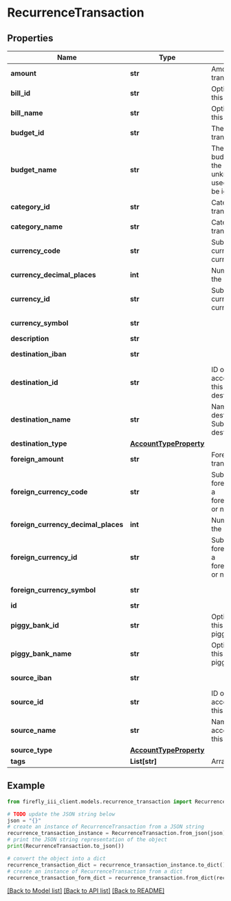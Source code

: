 # RecurrenceTransaction


## Properties

Name | Type | Description | Notes
------------ | ------------- | ------------- | -------------
**amount** | **str** | Amount of the transaction. | 
**bill_id** | **str** | Optional. Use either this or the bill_name | [optional] 
**bill_name** | **str** | Optional. Use either this or the bill_id | [optional] 
**budget_id** | **str** | The budget ID for this transaction. | [optional] 
**budget_name** | **str** | The name of the budget to be used. If the budget name is unknown, the ID will be used or the value will be ignored. | [optional] [readonly] 
**category_id** | **str** | Category ID for this transaction. | [optional] 
**category_name** | **str** | Category name for this transaction. | [optional] 
**currency_code** | **str** | Submit either a currency_id or a currency_code. | [optional] 
**currency_decimal_places** | **int** | Number of decimals in the currency | [optional] [readonly] 
**currency_id** | **str** | Submit either a currency_id or a currency_code. | [optional] 
**currency_symbol** | **str** |  | [optional] [readonly] 
**description** | **str** |  | 
**destination_iban** | **str** |  | [optional] [readonly] 
**destination_id** | **str** | ID of the destination account. Submit either this or destination_name. | [optional] 
**destination_name** | **str** | Name of the destination account. Submit either this or destination_id. | [optional] 
**destination_type** | [**AccountTypeProperty**](AccountTypeProperty.md) |  | [optional] 
**foreign_amount** | **str** | Foreign amount of the transaction. | [optional] 
**foreign_currency_code** | **str** | Submit either a foreign_currency_id or a foreign_currency_code, or neither. | [optional] 
**foreign_currency_decimal_places** | **int** | Number of decimals in the currency | [optional] [readonly] 
**foreign_currency_id** | **str** | Submit either a foreign_currency_id or a foreign_currency_code, or neither. | [optional] 
**foreign_currency_symbol** | **str** |  | [optional] [readonly] 
**id** | **str** |  | [optional] 
**piggy_bank_id** | **str** | Optional. Use either this or the piggy_bank_name | [optional] 
**piggy_bank_name** | **str** | Optional. Use either this or the piggy_bank_id | [optional] 
**source_iban** | **str** |  | [optional] [readonly] 
**source_id** | **str** | ID of the source account. Submit either this or source_name. | [optional] 
**source_name** | **str** | Name of the source account. Submit either this or source_id. | [optional] 
**source_type** | [**AccountTypeProperty**](AccountTypeProperty.md) |  | [optional] 
**tags** | **List[str]** | Array of tags. | [optional] 

## Example

```python
from firefly_iii_client.models.recurrence_transaction import RecurrenceTransaction

# TODO update the JSON string below
json = "{}"
# create an instance of RecurrenceTransaction from a JSON string
recurrence_transaction_instance = RecurrenceTransaction.from_json(json)
# print the JSON string representation of the object
print(RecurrenceTransaction.to_json())

# convert the object into a dict
recurrence_transaction_dict = recurrence_transaction_instance.to_dict()
# create an instance of RecurrenceTransaction from a dict
recurrence_transaction_form_dict = recurrence_transaction.from_dict(recurrence_transaction_dict)
```
[[Back to Model list]](../README.md#documentation-for-models) [[Back to API list]](../README.md#documentation-for-api-endpoints) [[Back to README]](../README.md)


